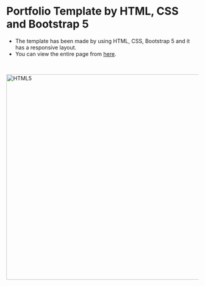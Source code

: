 # Portfolio Template by HTML, CSS and Bootstrap 5

 - The template has been made by using HTML, CSS, Bootstrap 5 and it has a responsive layout. 
 - You can view the entire page from [here](https://b5-portfolio-template.netlify.app/).
<br>
<p align="left">
<img src="https://user-images.githubusercontent.com/13468728/219106400-dcdd7ff9-cc02-4328-bb79-43fa3982c273.png" title="HTML5" alt="HTML5" width="540" height="540"/>
</p>

